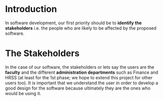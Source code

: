 # Introduction #

In software development, our first priority should be to **identify the stakeholders** i.e. the people who are likely to be affected by the proposed software.

# The Stakeholders #

In the case of our software, the stakeholders or lets say the users are the **faculty** and the different **administration departments** such as Finance and HRSS (at least for the 1st phase; we hope to extend this project for other users too). It is important that we understand the user in order to develop a good design for the software because ultimately they are the ones who would be using it.

